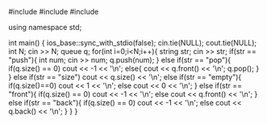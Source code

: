 #include <iostream>
#include <queue>
#include <string>

using namespace std;

int main() {
  ios_base::sync_with_stdio(false);
  cin.tie(NULL);
  cout.tie(NULL);
  int N;
  cin >> N;
  queue<int> q;
  for(int i=0;i<N;i++){
    string str;
    cin >> str;
    if(str == "push"){
      int num;
      cin >> num;
      q.push(num);
    }
    else if(str == "pop"){
      if(q.size() == 0)
        cout << -1 << '\n';
      else{
        cout << q.front() << '\n';
        q.pop();
      }
    }
    else if(str == "size")
      cout << q.size() << '\n';
    else if(str == "empty"){
      if(q.size()==0)
        cout << 1 << '\n';
      else
        cout << 0 << '\n';
    }
    else if(str == "front"){
      if(q.size() == 0)
        cout << -1 << '\n';
      else
        cout << q.front() << '\n';
    }
    else if(str == "back"){
      if(q.size() == 0)
        cout << -1 << '\n';
      else
        cout << q.back() << '\n';
    }
  }
}
